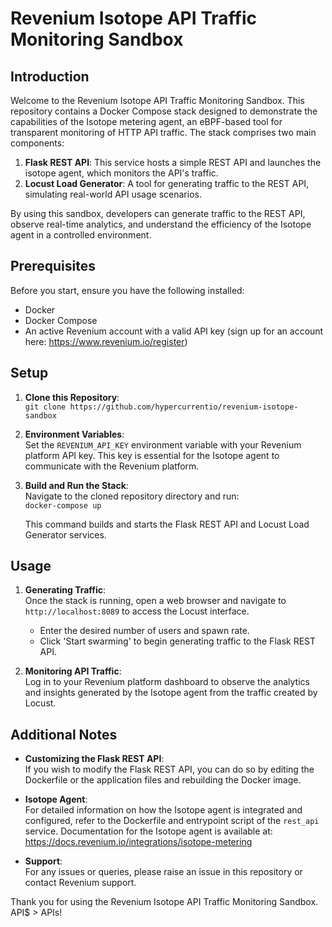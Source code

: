# Revenium Isotope API Traffic Monitoring Sandbox

## Introduction

Welcome to the Revenium Isotope API Traffic Monitoring Sandbox. This repository contains a Docker Compose stack designed to demonstrate the capabilities of the Isotope metering agent, an eBPF-based tool for transparent monitoring of HTTP API traffic. The stack comprises two main components:

1. **Flask REST API**: This service hosts a simple REST API and launches the isotope agent, which monitors the API's traffic.
2. **Locust Load Generator**: A tool for generating traffic to the REST API, simulating real-world API usage scenarios.

By using this sandbox, developers can generate traffic to the REST API, observe real-time analytics, and understand the efficiency of the Isotope agent in a controlled environment.

## Prerequisites

Before you start, ensure you have the following installed:

- Docker
- Docker Compose
- An active Revenium account with a valid API key (sign up for an account here: https://www.revenium.io/register)

## Setup

1. **Clone this Repository**:  
   `git clone https://github.com/hypercurrentio/revenium-isotope-sandbox`
   
2. **Environment Variables**:  
   Set the `REVENIUM_API_KEY` environment variable with your Revenium platform API key. This key is essential for the Isotope agent to communicate with the Revenium platform.

3. **Build and Run the Stack**:  
   Navigate to the cloned repository directory and run:  
   `docker-compose up `

   This command builds and starts the Flask REST API and Locust Load Generator services.

## Usage

1. **Generating Traffic**:  
   Once the stack is running, open a web browser and navigate to `http://localhost:8089` to access the Locust interface.
   
   - Enter the desired number of users and spawn rate.
   - Click 'Start swarming' to begin generating traffic to the Flask REST API.

2. **Monitoring API Traffic**:  
   Log in to your Revenium platform dashboard to observe the analytics and insights generated by the Isotope agent from the traffic created by Locust.

## Additional Notes

- **Customizing the Flask REST API**:  
  If you wish to modify the Flask REST API, you can do so by editing the Dockerfile or the application files and rebuilding the Docker image.

- **Isotope Agent**:  
  For detailed information on how the Isotope agent is integrated and configured, refer to the Dockerfile and entrypoint script of the `rest_api` service.  Documentation for the Isotope agent is available at: https://docs.revenium.io/integrations/isotope-metering

- **Support**:  
  For any issues or queries, please raise an issue in this repository or contact Revenium support.

Thank you for using the Revenium Isotope API Traffic Monitoring Sandbox. API$ > APIs!

